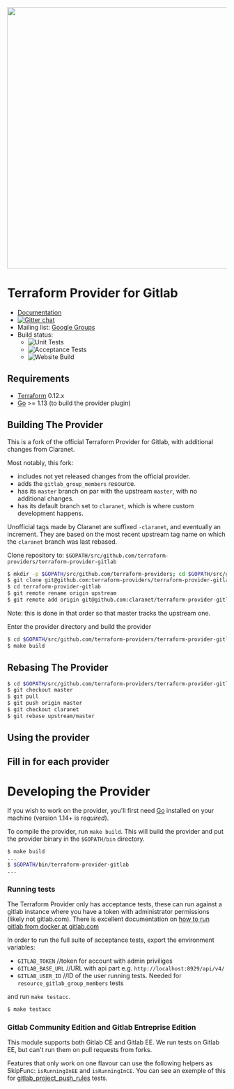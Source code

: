 <img src="https://cdn.rawgit.com/hashicorp/terraform-website/master/content/source/assets/images/logo-hashicorp.svg" width="600px">

Terraform Provider for Gitlab
=============================

- [Documentation](https://www.terraform.io/docs/providers/gitlab/index.html)
- [![Gitter chat](https://badges.gitter.im/hashicorp-terraform/Lobby.png)](https://gitter.im/hashicorp-terraform/Lobby)
- Mailing list: [Google Groups](http://groups.google.com/group/terraform-tool)
- Build status:
  - ![Unit Tests](https://github.com/terraform-providers/terraform-provider-gitlab/workflows/Unit%20Tests/badge.svg?branch=master)
  - ![Acceptance Tests](https://github.com/terraform-providers/terraform-provider-gitlab/workflows/Acceptance%20Tests/badge.svg?branch=master)
  - ![Website Build](https://github.com/terraform-providers/terraform-provider-gitlab/workflows/Website%20Build/badge.svg?branch=master)

Requirements
------------

-	[Terraform](https://www.terraform.io/downloads.html) 0.12.x
-	[Go](https://golang.org/doc/install) >= 1.13 (to build the provider plugin)

Building The Provider
---------------------

This is a fork of the official Terraform Provider for Gitlab, with additional changes from Claranet.

Most notably, this fork:

- includes not yet released changes from the official provider.
- adds the `gitlab_group_members` resource.
- has its `master` branch on par with the upstream `master`, with no additional changes.
- has its default branch set to `claranet`, which is where custom development happens.

Unofficial tags made by Claranet are suffixed `-claranet`, and eventually an increment.
They are based on the most recent upstream tag name on which the `claranet` branch was last rebased.

Clone repository to: `$GOPATH/src/github.com/terraform-providers/terraform-provider-gitlab`

```sh
$ mkdir -p $GOPATH/src/github.com/terraform-providers; cd $GOPATH/src/github.com/terraform-providers
$ git clone git@github.com:terraform-providers/terraform-provider-gitlab
$ cd terraform-provider-gitlab
$ git remote rename origin upstream
$ git remote add origin git@github.com:claranet/terraform-provider-gitlab
```

Note: this is done in that order so that master tracks the upstream one.

Enter the provider directory and build the provider

```sh
$ cd $GOPATH/src/github.com/terraform-providers/terraform-provider-gitlab
$ make build
```

Rebasing The Provider
---------------------

```sh
$ cd $GOPATH/src/github.com/terraform-providers/terraform-provider-gitlab
$ git checkout master
$ git pull
$ git push origin master
$ git checkout claranet
$ git rebase upstream/master
```


Using the provider
----------------------
## Fill in for each provider

# Developing the Provider

If you wish to work on the provider, you'll first need [Go](http://www.golang.org) installed on your machine (version 1.14+ is *required*).

To compile the provider, run `make build`. This will build the provider and put the provider binary in the `$GOPATH/bin` directory.

```sh
$ make build
...
$ $GOPATH/bin/terraform-provider-gitlab
...
```

### Running tests

The Terraform Provider only has acceptance tests, these can run against a gitlab instance where you have a token with administrator permissions (likely not gitlab.com).
There is excellent documentation on [how to run gitlab from docker at gitlab.com](https://docs.gitlab.com/omnibus/docker/)

In order to run the full suite of acceptance tests, export the environment variables: 

- `GITLAB_TOKEN` //token for account with admin priviliges
- `GITLAB_BASE_URL` //URL with api part e.g. `http://localhost:8929/api/v4/`
- `GITLAB_USER_ID` //ID of the user running tests. Needed for `resource_gitlab_group_members` tests

and run `make testacc`.

```sh
$ make testacc
```

### Gitlab Community Edition and Gitlab Entreprise Edition

This module supports both Gitlab CE and Gitlab EE. We run tests on Gitlab EE,
but can't run them on pull requests from forks.

Features that only work on one flavour can use the following helpers as
SkipFunc: `isRunningInEE` and `isRunningInCE`. You can see an exemple of this
for [gitlab_project_push_rules](gitlab/resource_gitlab_project_push_rules_test.go)
tests.
